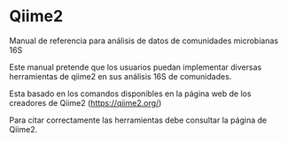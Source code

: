 # Qiime2
Manual de referencia para análisis de datos de comunidades microbianas 16S


Este manual pretende que los usuarios puedan implementar diversas herramientas de qiime2 en sus análisis 16S de comunidades. 

Esta basado en los comandos disponibles en la página web de los creadores de Qiime2 (https://qiime2.org/)

Para citar correctamente las herramientas debe consultar la página de Qiime2.

